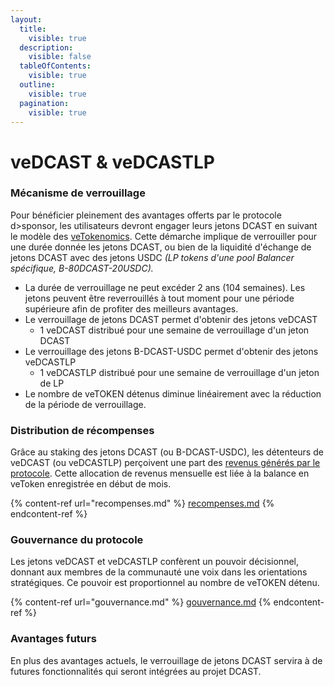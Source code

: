 ```yaml
---
layout:
  title:
    visible: true
  description:
    visible: false
  tableOfContents:
    visible: true
  outline:
    visible: true
  pagination:
    visible: true
---
```


# veDCAST & veDCASTLP

### Mécanisme de verrouillage

Pour bénéficier pleinement des avantages offerts par le protocole d>sponsor, les utilisateurs devront engager leurs jetons DCAST en suivant le modèle des [veTokenomics](https://www.coingecko.com/learn/vetokens-and-vetokenomics). Cette démarche implique de verrouiller pour une durée donnée les jetons DCAST, ou bien de la liquidité d'échange de jetons DCAST avec des jetons USDC _(LP tokens d'une pool Balancer spécifique, B-80DCAST-20USDC)._

* La durée de verrouillage ne peut excéder 2 ans (104 semaines). Les jetons peuvent être reverrouillés à tout moment pour une période supérieure afin de profiter des meilleurs avantages.
* Le verrouillage de jetons DCAST permet d'obtenir des jetons veDCAST
  * 1 veDCAST distribué pour une semaine de verrouillage d'un jeton DCAST
* Le verrouillage des jetons B-DCAST-USDC permet d'obtenir des jetons veDCASTLP
  * 1 veDCASTLP distribué pour une semaine de verrouillage d'un jeton de LP
* Le nombre de veTOKEN détenus diminue linéairement avec la réduction de la période de verrouillage.

### **Distribution de récompenses**&#x20;

Grâce au staking des jetons DCAST (ou B-DCAST-USDC), les détenteurs de veDCAST (ou veDCASTLP) perçoivent une part des [revenus générés par le protocole](../../frais-percus-par-le-protocole.md). Cette allocation de revenus mensuelle est liée à la balance en veToken enregistrée en début de mois.

{% content-ref url="recompenses.md" %}
[recompenses.md](recompenses.md)
{% endcontent-ref %}

### **Gouvernance du protocole**&#x20;

Les jetons veDCAST et veDCASTLP confèrent un pouvoir décisionnel, donnant aux membres de la communauté une voix dans les orientations stratégiques. Ce pouvoir est proportionnel au nombre de veTOKEN détenu.&#x20;

{% content-ref url="gouvernance.md" %}
[gouvernance.md](gouvernance.md)
{% endcontent-ref %}

### Avantages futurs

En plus des avantages actuels, le verrouillage de jetons DCAST servira à de futures fonctionnalités qui seront intégrées au projet DCAST.
